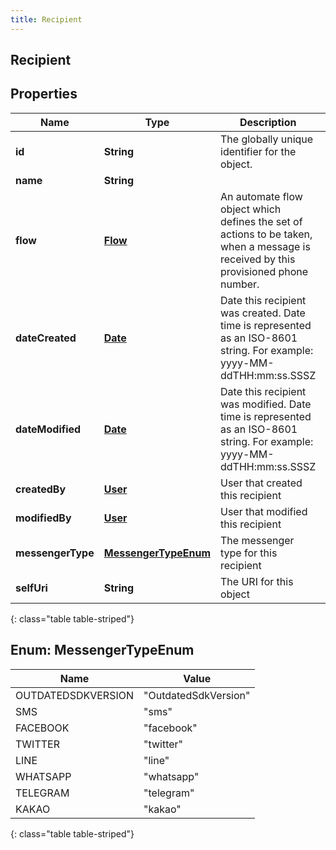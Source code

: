 ```yaml
---
title: Recipient
---
```

## Recipient


## Properties

| Name | Type | Description | Notes |
| ------------ | ------------- | ------------- | ------------- |
| **id** | **String** | The globally unique identifier for the object. |  [optional] |
| **name** | **String** |  |  [optional] |
| **flow** | [**Flow**](Flow.html) | An automate flow object which defines the set of actions to be taken, when a message is received by this provisioned phone number. |  [optional] |
| **dateCreated** | [**Date**](Date.html) | Date this recipient was created. Date time is represented as an ISO-8601 string. For example: yyyy-MM-ddTHH:mm:ss.SSSZ |  [optional] |
| **dateModified** | [**Date**](Date.html) | Date this recipient was modified. Date time is represented as an ISO-8601 string. For example: yyyy-MM-ddTHH:mm:ss.SSSZ |  [optional] |
| **createdBy** | [**User**](User.html) | User that created this recipient |  [optional] |
| **modifiedBy** | [**User**](User.html) | User that modified this recipient |  [optional] |
| **messengerType** | [**MessengerTypeEnum**](#MessengerTypeEnum) | The messenger type for this recipient |  [optional] |
| **selfUri** | **String** | The URI for this object |  [optional] |
{: class="table table-striped"}


<a name="MessengerTypeEnum"></a>

## Enum: MessengerTypeEnum

| Name | Value |
| ---- | ----- |
| OUTDATEDSDKVERSION | &quot;OutdatedSdkVersion&quot; |
| SMS | &quot;sms&quot; |
| FACEBOOK | &quot;facebook&quot; |
| TWITTER | &quot;twitter&quot; |
| LINE | &quot;line&quot; |
| WHATSAPP | &quot;whatsapp&quot; |
| TELEGRAM | &quot;telegram&quot; |
| KAKAO | &quot;kakao&quot; |
{: class="table table-striped"}



